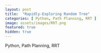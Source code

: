 ```yaml
---
layout: post
title:  "Rapidly-Exploring Random Tree"
categories: [ Python, Path Planning, RRT ]
image: assets/images/RRT.png
featured: true
hidden: true
---
```


Python, Path Planning, RRT
